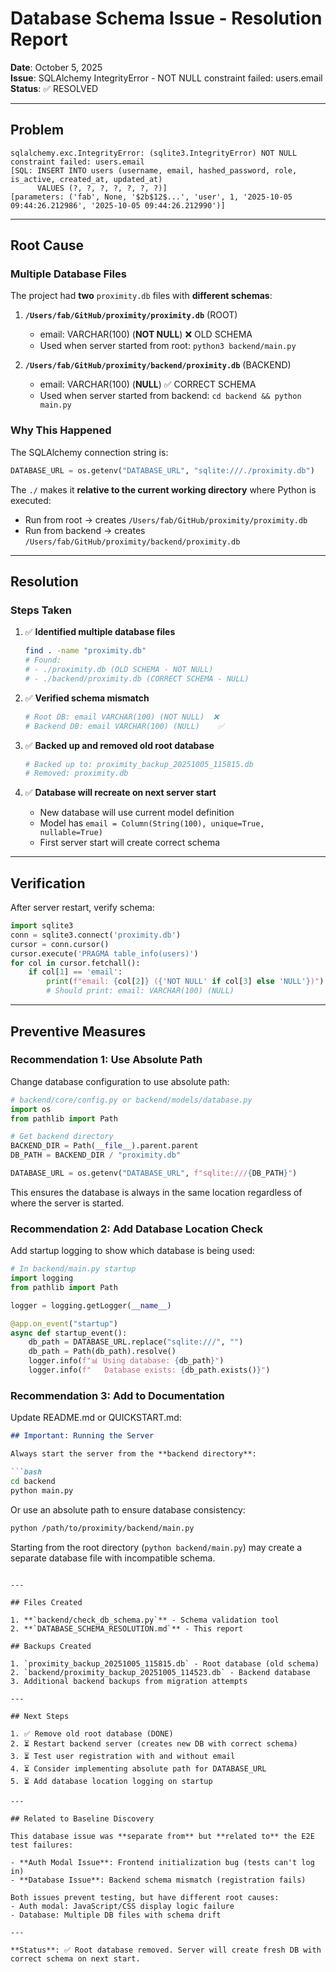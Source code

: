 # Database Schema Issue - Resolution Report

**Date**: October 5, 2025  
**Issue**: SQLAlchemy IntegrityError - NOT NULL constraint failed: users.email  
**Status**: ✅ RESOLVED

---

## Problem

```
sqlalchemy.exc.IntegrityError: (sqlite3.IntegrityError) NOT NULL constraint failed: users.email
[SQL: INSERT INTO users (username, email, hashed_password, role, is_active, created_at, updated_at) 
      VALUES (?, ?, ?, ?, ?, ?, ?)]
[parameters: ('fab', None, '$2b$12$...', 'user', 1, '2025-10-05 09:44:26.212986', '2025-10-05 09:44:26.212990')]
```

---

## Root Cause

### Multiple Database Files
The project had **two** `proximity.db` files with **different schemas**:

1. **`/Users/fab/GitHub/proximity/proximity.db`** (ROOT)
   - email: VARCHAR(100) (**NOT NULL**) ❌ OLD SCHEMA
   - Used when server started from root: `python3 backend/main.py`

2. **`/Users/fab/GitHub/proximity/backend/proximity.db`** (BACKEND)  
   - email: VARCHAR(100) (**NULL**) ✅ CORRECT SCHEMA
   - Used when server started from backend: `cd backend && python main.py`

### Why This Happened

The SQLAlchemy connection string is:
```python
DATABASE_URL = os.getenv("DATABASE_URL", "sqlite:///./proximity.db")
```

The `./` makes it **relative to the current working directory** where Python is executed:
- Run from root → creates `/Users/fab/GitHub/proximity/proximity.db`
- Run from backend → creates `/Users/fab/GitHub/proximity/backend/proximity.db`

---

## Resolution

### Steps Taken

1. ✅ **Identified multiple database files**
   ```bash
   find . -name "proximity.db"
   # Found:
   # - ./proximity.db (OLD SCHEMA - NOT NULL)
   # - ./backend/proximity.db (CORRECT SCHEMA - NULL)
   ```

2. ✅ **Verified schema mismatch**
   ```bash
   # Root DB: email VARCHAR(100) (NOT NULL)  ❌
   # Backend DB: email VARCHAR(100) (NULL)    ✅
   ```

3. ✅ **Backed up and removed old root database**
   ```bash
   # Backed up to: proximity_backup_20251005_115815.db
   # Removed: proximity.db
   ```

4. ✅ **Database will recreate on next server start**
   - New database will use current model definition
   - Model has `email = Column(String(100), unique=True, nullable=True)`
   - First server start will create correct schema

---

## Verification

After server restart, verify schema:
```python
import sqlite3
conn = sqlite3.connect('proximity.db')
cursor = conn.cursor()
cursor.execute('PRAGMA table_info(users)')
for col in cursor.fetchall():
    if col[1] == 'email':
        print(f"email: {col[2]} ({'NOT NULL' if col[3] else 'NULL'})")
        # Should print: email: VARCHAR(100) (NULL)
```

---

## Preventive Measures

### Recommendation 1: Use Absolute Path
Change database configuration to use absolute path:

```python
# backend/core/config.py or backend/models/database.py
import os
from pathlib import Path

# Get backend directory
BACKEND_DIR = Path(__file__).parent.parent
DB_PATH = BACKEND_DIR / "proximity.db"

DATABASE_URL = os.getenv("DATABASE_URL", f"sqlite:///{DB_PATH}")
```

This ensures the database is always in the same location regardless of where the server is started.

### Recommendation 2: Add Database Location Check
Add startup logging to show which database is being used:

```python
# In backend/main.py startup
import logging
from pathlib import Path

logger = logging.getLogger(__name__)

@app.on_event("startup")
async def startup_event():
    db_path = DATABASE_URL.replace("sqlite:///", "")
    db_path = Path(db_path).resolve()
    logger.info(f"📊 Using database: {db_path}")
    logger.info(f"   Database exists: {db_path.exists()}")
```

### Recommendation 3: Add to Documentation
Update README.md or QUICKSTART.md:

```markdown
## Important: Running the Server

Always start the server from the **backend directory**:

```bash
cd backend
python main.py
```

Or use an absolute path to ensure database consistency:

```bash
python /path/to/proximity/backend/main.py
```

Starting from the root directory (`python backend/main.py`) may create
a separate database file with incompatible schema.
```

---

## Files Created

1. **`backend/check_db_schema.py`** - Schema validation tool
2. **`DATABASE_SCHEMA_RESOLUTION.md`** - This report

## Backups Created

1. `proximity_backup_20251005_115815.db` - Root database (old schema)
2. `backend/proximity_backup_20251005_114523.db` - Backend database
3. Additional backend backups from migration attempts

---

## Next Steps

1. ✅ Remove old root database (DONE)
2. ⏳ Restart backend server (creates new DB with correct schema)
3. ⏳ Test user registration with and without email
4. ⏳ Consider implementing absolute path for DATABASE_URL
5. ⏳ Add database location logging on startup

---

## Related to Baseline Discovery

This database issue was **separate from** but **related to** the E2E test failures:

- **Auth Modal Issue**: Frontend initialization bug (tests can't log in)
- **Database Issue**: Backend schema mismatch (registration fails)

Both issues prevent testing, but have different root causes:
- Auth modal: JavaScript/CSS display logic failure
- Database: Multiple DB files with schema drift

---

**Status**: ✅ Root database removed. Server will create fresh DB with correct schema on next start.
